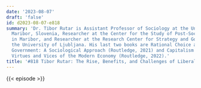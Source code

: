 ```yaml
---
date: '2023-08-07'
draft: 'false'
id: d2023-08-07-e818
summary: 'Dr. Tibor Rutar is Assistant Professor of Sociology at the University of
  Maribor, Slovenia, Researcher at the Center for the Study of Post-Socialist Societies
  in Maribor, and Researcher at the Research Center for Strategy and Governance at
  the University of Ljubljana. His last two books are Rational Choice and Democratic
  Government: A Sociological Approach (Routledge, 2021) and Capitalism for Realists:
  Virtues and Vices of the Modern Economy (Routledge, 2022).'
title: '#818 Tibor Rutar: The Rise, Benefits, and Challenges of Liberal Democracies'
---
```

{{< episode >}}
